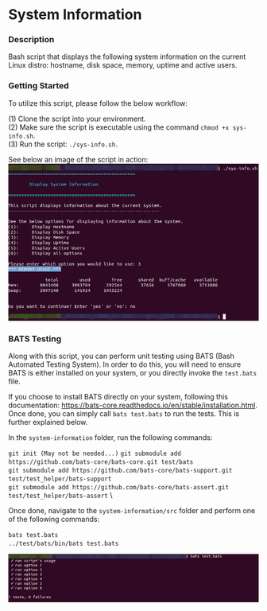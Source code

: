 # System Information

### Description
Bash script that displays the following system information on the current Linux distro: hostname, disk space, memory, uptime and active users.

### Getting Started
To utilize this script, please follow the below workflow:

(1) Clone the script into your environment.\
(2) Make sure the script is executable using the command `chmod +x sys-info.sh`.\
(3) Run the script: `./sys-info.sh`.

See below an image of the script in action:
![Image of System Information](https://github.com/markusewalker/Misc-Bash-Scripts/blob/master/system-information/sys-info.jpg)

### BATS Testing
Along with this script, you can perform unit testing using BATS (Bash Automated Testing System). In order to do this, you will need to ensure BATS is either installed on your system, or you directly invoke the `test.bats` file.

If you choose to install BATS directly on your system, following this documentation: https://bats-core.readthedocs.io/en/stable/installation.html. Once done, you can simply call `bats test.bats` to run the tests. This is further explained below.

In the `system-information` folder, run the following commands:

`git init (May not be needed...)`
`git submodule add https://github.com/bats-core/bats-core.git test/bats` \
`git submodule add https://github.com/bats-core/bats-support.git test/test_helper/bats-support` \
`git submodule add https://github.com/bats-core/bats-assert.git test/test_helper/bats-assert` \

Once done, navigate to the `system-information/src` folder and perform one of the following commands:

`bats test.bats` \
`../test/bats/bin/bats test.bats`

![BATS Image](https://github.com/markusewalker/Misc-Bash-Scripts/blob/master/system-information/bats.jpg)
